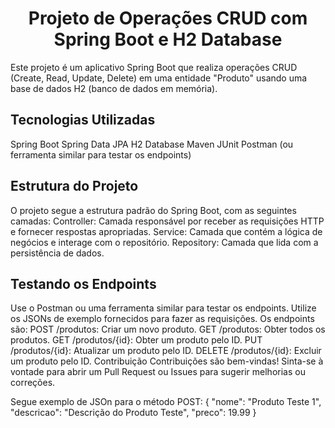 <h1 align="center">Projeto de Operações CRUD com Spring Boot e H2 Database</h1>
Este projeto é um aplicativo Spring Boot que realiza operações CRUD (Create, Read, Update, Delete) em uma entidade "Produto" usando uma base de dados H2 (banco de dados em memória).

## Tecnologias Utilizadas
Spring Boot
Spring Data JPA
H2 Database
Maven
JUnit
Postman (ou ferramenta similar para testar os endpoints)
## Estrutura do Projeto
O projeto segue a estrutura padrão do Spring Boot, com as seguintes camadas:
Controller: Camada responsável por receber as requisições HTTP e fornecer respostas apropriadas.
Service: Camada que contém a lógica de negócios e interage com o repositório.
Repository: Camada que lida com a persistência de dados.

## Testando os Endpoints
Use o Postman ou uma ferramenta similar para testar os endpoints.
Utilize os JSONs de exemplo fornecidos para fazer as requisições.
Os endpoints são:
POST /produtos: Criar um novo produto.
GET /produtos: Obter todos os produtos.
GET /produtos/{id}: Obter um produto pelo ID.
PUT /produtos/{id}: Atualizar um produto pelo ID.
DELETE /produtos/{id}: Excluir um produto pelo ID.
Contribuição
Contribuições são bem-vindas! Sinta-se à vontade para abrir um Pull Request ou Issues para sugerir melhorias ou correções.

Segue exemplo de JSOn para o método POST:
{
  "nome": "Produto Teste 1",
  "descricao": "Descrição do Produto Teste",
  "preco": 19.99
}
